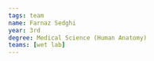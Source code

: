 ```yaml
---
tags: team
name: Farnaz Sedghi
year: 3rd
degree: Medical Science (Human Anatomy)
teams: [wet lab]
---
```

